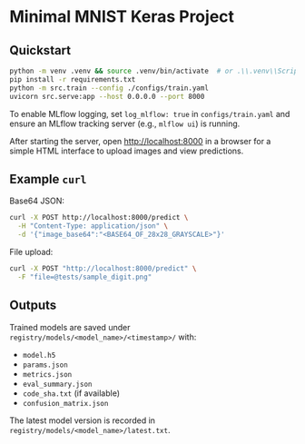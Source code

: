 # Minimal MNIST Keras Project

## Quickstart

```bash
python -m venv .venv && source .venv/bin/activate  # or .\\.venv\\Scripts\\activate on Windows
pip install -r requirements.txt
python -m src.train --config ./configs/train.yaml
uvicorn src.serve:app --host 0.0.0.0 --port 8000
```

To enable MLflow logging, set `log_mlflow: true` in `configs/train.yaml` and ensure an MLflow tracking server (e.g., `mlflow ui`) is running.

After starting the server, open <http://localhost:8000> in a browser for a simple HTML interface to upload images and view predictions.

## Example `curl`

Base64 JSON:

```bash
curl -X POST http://localhost:8000/predict \
  -H "Content-Type: application/json" \
  -d '{"image_base64":"<BASE64_OF_28x28_GRAYSCALE>"}'
```

File upload:

```bash
curl -X POST "http://localhost:8000/predict" \
  -F "file=@tests/sample_digit.png"
```

## Outputs

Trained models are saved under `registry/models/<model_name>/<timestamp>/` with:
- `model.h5`
- `params.json`
- `metrics.json`
- `eval_summary.json`
- `code_sha.txt` (if available)
- `confusion_matrix.json`

The latest model version is recorded in `registry/models/<model_name>/latest.txt`.
